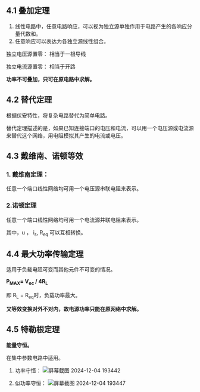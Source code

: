 ## 4.1 叠加定理

1. 线性电路中，任意电路响应，可以视为独立源单独作用于电路产生的各响应分量代数和。
2. 任意响应可以表达为各独立源线性组合。

独立电压源置零： 相当于一根导线

独立电流源置零： 相当于开路

**功率不可叠加，只可在原电路中求解。**

## 4.2 替代定理

根据伏安特性，将复杂电路替代为简单电路。

替代定理描述的是，如果已知连接端口的电压和电流，可以用一个电压源或电流源来替代这个网络，用电阻模拟其产生的电流或电压。

## 4.3 戴维南、诺顿等效

### 1. 戴维南定理：

任意一个端口线性网络均可用一个电压源串联电阻来表示。

### 2.诺顿定理

任意一个端口线性网络均可用一个电流源并联电阻来表示。

其中，u ， i<sub>s</sub>, R<sub>eq</sub> 可以互相转换。

## 4.4 最大功率传输定理

适用于负载电阻可变而其他元件不可变的情况。

**P<sub>MAX</sub>= V<sub>oc</sub> / 4R<sub>L</sub>**

即 R<sub>L</sub> = R<sub>eq</sub>时，负载功率最大。

**又等效变换对外不对内，故电源功率只能在原网络中求解。**

## 4.5 特勒根定理

**能量守恒。**

在集中参数电路中适用。

1. 功率守恒：
![屏幕截图 2024-12-04 193442](https://github.com/user-attachments/assets/2af43d4a-9510-45ac-94f1-cf6730868063)

2. 似功率守恒：
![屏幕截图 2024-12-04 193447](https://github.com/user-attachments/assets/eb5ab8b8-86cc-48a7-b168-3fb754640e31)
